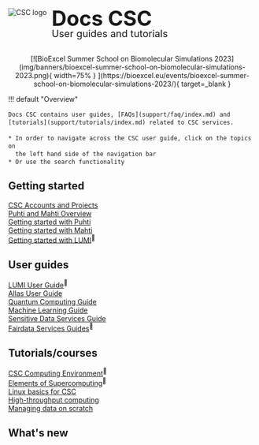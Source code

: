 <div style="margin-bottom: 2rem;">
    <img
      src="assets/images/logo.png"
      alt="CSC logo"
      style="
        float: left;
        height: 62px;
        width: auto;
        margin-right: 10px;
      "
    />
    <h1
      style="
        margin: unset;
        line-height: 1;
        font-size: 42px;
      "
    >Docs CSC</h1>
    <h2
      style="
        margin: unset;
        line-height: 1;
        font-size: 20px;
        font-weight: var(--csc-font-weight--body);
      "
    >User guides and tutorials</h2>
</div>

<center>
  [![BioExcel Summer School on Biomolecular Simulations 2023](img/banners/bioexcel-summer-school-on-biomolecular-simulations-2023.png){ width=75% }
  ](https://bioexcel.eu/events/bioexcel-summer-school-on-biomolecular-simulations-2023/){ target=_blank }
</center>

!!! default "Overview"

    Docs CSC contains user guides, [FAQs](support/faq/index.md) and [tutorials](support/tutorials/index.md) related to CSC services.

    * In order to navigate across the CSC user guide, click on the topics on
      the left hand side of the navigation bar
    * Or use the search functionality

<div class="quick-links-container">

  <div class="quick-links-topic">
    <span class="quick-links-title"><h2>Getting started</h2></span>
    <div class="quick-links-item">
      <a class="quick-link" target="_self" href="accounts/">CSC Accounts and Projects</a>
    </div>
    <div class="quick-links-item">
      <a class="quick-link" target="_self" href="computing/">Puhti and Mahti Overview</a>
    </div>
    <div class="quick-links-item">
      <a class="quick-link" target="_self" href="support/tutorials/puhti_quick/">Getting started with Puhti</a>
    </div>
    <div class="quick-links-item">
      <a class="quick-link" target="_self" href="support/tutorials/mahti_quick/">Getting started with Mahti</a>
    </div>
    <div class="quick-links-item">
      <a class="quick-link" target="_blank" href="https://docs.lumi-supercomputer.eu/firststeps/getstarted/">Getting started with LUMI</a><sup>&#128279;</sup>
    </div>
  </div>

  <div class="quick-links-topic">
    <span class="quick-links-title"><h2>User guides</h2></span>
    <div class="quick-links-item">
      <a class="quick-link" target="_blank" href="https://docs.lumi-supercomputer.eu/">LUMI User Guide</a><sup>&#128279;</sup>
    </div>
    <div class="quick-links-item">
      <a class="quick-link" target="_self" href="data/Allas/">Allas User Guide</a>
    </div>
    <div class="quick-links-item">
      <a class="quick-link" target="_self" href="computing/quantum-computing/overview/">Quantum Computing Guide</a>
    </div>
    <div class="quick-links-item">
      <a class="quick-link" target="_self" href="support/tutorials/ml-guide/">Machine Learning Guide</a>
    </div>
    <div class="quick-links-item">
      <a class="quick-link" target="_self" href="data/sensitive-data/">Sensitive Data Services Guide</a>
    </div>
    <div class="quick-links-item">
      <a class="quick-link" target="_blank" href="https://www.fairdata.fi/en/fairdata-quick-guide/">Fairdata Services Guides</a><sup>&#128279;</sup>
    </div>
  </div>

  <div class="quick-links-topic">
    <span class="quick-links-title"><h2>Tutorials/courses</h2></span>
    <div class="quick-links-item">
      <a class="quick-link" target="_blank" href="https://csc-training.github.io/csc-env-eff/">CSC Computing Environment</a><sup>&#128279;</sup>
    </div>
      <div class="quick-links-item">
      <a class="quick-link" target="_blank" href="https://edukamu.fi/elements-of-supercomputing/">Elements of Supercomputing</a><sup>&#128279;</sup>
    </div>
    <div class="quick-links-item">
      <a class="quick-link" target="_self" href="support/tutorials/env-guide/overview/">Linux basics for CSC</a>
    </div>
    <div class="quick-links-item">
      <a class="quick-link" target="_self" href="computing/running/throughput/">High-throughput computing</a>
    </div>
    <div class="quick-links-item">
      <a class="quick-link" target="_self" href="support/tutorials/clean-up-data/">Managing data on scratch</a>
    </div>
  </div>

</div>

## What's new

<!-- Content will be generated here, do not EDIT manually -->  
